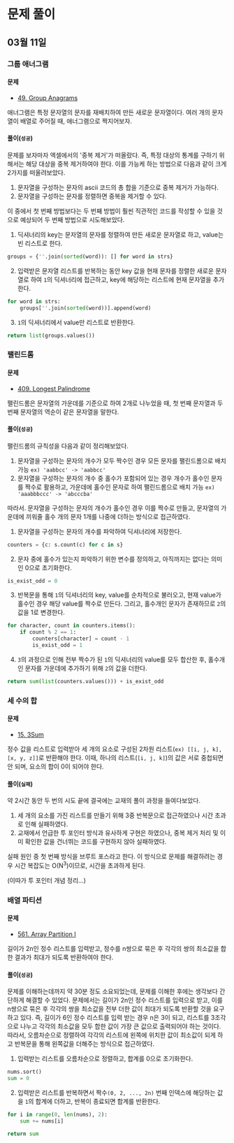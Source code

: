 # 문제 풀이

## 03월 11일

### 그룹 애너그램

#### 문제

- [49. Group Anagrams](https://leetcode.com/problems/group-anagrams/)

애너그램은 특정 문자열의 문자를 재배치하여 만든 새로운 문자열이다. 여러 개의 문자열이 배열로 주어질 때, 애너그램으로 짝지어보자.

#### 풀이(`성공`)

문제를 보자마자 엑셀에서의 '중복 제거'가 떠올랐다. 즉, 특정 대상의 통계를 구하기 위해서는 해당 대상을 중복 제거하여야 한다. 이를 가능케 하는 방법으로 다음과 같이 크게 2가지를 떠올려보았다.

1. 문자열을 구성하는 문자의 ascii 코드의 총 합을 기준으로 중복 제거가 가능하다.
2. 문자열을 구성하는 문자를 정렬하면 중복을 제거할 수 있다.

이 중에서 첫 번째 방법보다는 두 번째 방법이 훨씬 직관적인 코드를 작성할 수 있을 것으로 예상되어 두 번째 방법으로 시도해보았다.

1. 딕셔너리의 key는 문자열의 문자를 정렬하여 만든 새로운 문자열로 하고, value는 빈 리스트로 한다.
 
```python
groups = {''.join(sorted(word)): [] for word in strs}
```

2. 입력받은 문자열 리스트를 반복하는 동안 key 값을 현재 문자를 정렬한 새로운 문자열로 하여 `1`의 딕셔너리에 접근하고, key에 해당하는 리스트에 현재 문자열을 추가한다.
   
```python
for word in strs:
    groups[''.join(sorted(word))].append(word)
```

3. `1`의 딕셔너리에서 value만 리스트로 반환한다.

```python
return list(groups.values())
```

### 팰린드롬

#### 문제

- [409. Longest Palindrome](https://leetcode.com/problems/longest-palindrome/)

팰린드롬은 문자열의 가운데를 기준으로 하여 2개로 나누었을 때, 첫 번째 문자열과 두 번째 문자열의 역순이 같은 문자열을 말한다.

#### 풀이(`성공`)

팰린드롬의 규칙성을 다음과 같이 정리해보았다.

1. 문자열을 구성하는 문자의 개수가 모두 짝수인 경우 모든 문자를 팰린드롬으로 배치 가능 `ex) 'aabbcc' -> 'aabbcc'`
2. 문자열을 구성하는 문자의 개수 중 홀수가 포함되어 있는 경우 개수가 홀수인 문자를 짝수로 활용하고, 가운데에 홀수인 문자로 하여 팰린드롬으로 배치 가능 `ex) 'aaabbbccc' -> 'abcccba'`

따라서. 문자열을 구성하는 문자의 개수가 홀수인 경우 이를 짝수로 만들고, 문자열의 가운데에 끼워줄 홀수 개의 문자 1개를 나중에 더하는 방식으로 접근하였다.

1. 문자열을 구성하는 문자의 개수를 파악하여 딕셔너리에 저장한다.

```python
counters = {c: s.count(c) for c in s}
```

2. 문자 중에 홀수가 있는지 파악하기 위한 변수를 정의하고, 아직까지는 없다는 의미인 0으로 초기화한다.

```python
is_exist_odd = 0
```

3. 반복문을 통해 `1`의 딕셔너리의 key, value를 순차적으로 불러오고, 현재 value가 홀수인 경우 해당 value를 짝수로 만든다. 그리고, 홀수개인 문자가 존재하므로 `2`의 값을 1로 변경한다.

```python
for character, count in counters.items():
    if count % 2 == 1:
        counters[character] = count - 1
        is_exist_odd = 1
```

4. `3`의 과정으로 인해 전부 짝수가 된 `1`의 딕셔너리의 value를 모두 합산한 후, 홀수개인 문자를 가운데에 추가하기 위해 `2`의 값을 더한다.

```python
return sum(list(counters.values())) + is_exist_odd
```

### 세 수의 합

#### 문제

- [15. 3Sum](https://leetcode.com/problems/3sum/)

정수 값을 리스트로 입력받아 세 개의 요소로 구성된 2차원 리스트(`ex) [[i, j, k], [x, y, z]]`로 반환해야 한다. 이때, 하나의 리스트(`[i, j, k]`)의 값은 서로 중첩되면 안 되며, 요소의 합이 0이 되어야 한다.

#### 풀이(`실패`)

약 2시간 동안 두 번의 시도 끝에 결국에는 교재의 풀이 과정을 들여다보았다.

1. 세 개의 요소를 가진 리스트를 만들기 위해 3중 반복문으로 접근하였으나 시간 초과로 인해 실패하였다.
2. 교재에서 언급한 투 포인터 방식과 유사하게 구현은 하였으나, 중복 제거 처리 및 이미 확인한 값을 건너뛰는 코드를 구현하지 않아 실패하였다.

실패 원인 중 첫 번째 방식을 브루트 포스라고 한다. 이 방식으로 문제를 해결하려는 경우 시간 복잡도는 O(N<sup>3</sup>)이므로, 시간을 초과하게 된다.

(이따가 투 포인터 개념 정리...)

### 배열 파티션

#### 문제

- [561. Array Partition I](https://leetcode.com/problems/array-partition-i/)

길이가 2n인 정수 리스트를 입력받고, 정수를 n쌍으로 묶은 후 각각의 쌍의 최소값을 합한 결과가 최대가 되도록 반환하여야 한다.

#### 풀이(`성공`)

문제를 이해하는데까지 약 30분 정도 소요되었는데, 문제를 이해한 후에는 생각보다 간단하게 해결할 수 있었다. 문제에서는 길이가 2n인 정수 리스트를 입력으로 받고, 이를 n쌍으로 묶은 후 각각의 쌍을 최소값을 전부 더한 값이 최대가 되도록 반환할 것을 요구하고 있다. 즉, 길이가 6인 정수 리스트를 입력 받는 경우 n은 3이 되고, 리스트를 3조각으로 나누고 각각의 최소값을 모두 합한 값이 가장 큰 값으로 출력되어야 하는 것이다. 따라서, 오름차순으로 정렬하여 각각의 리스트에 왼쪽에 위치한 값이 최소값이 되게 하고 반복문을 통해 왼쪽값을 더해주는 방식으로 접근하였다.

1. 입력받는 리스트를 오름차순으로 정렬하고, 합계를 0으로 초기화한다.

```python
nums.sort()
sum = 0
```

2. 입력받은 리스트를 반복하면서 짝수`(0, 2, ..., 2n)` 번째 인덱스에 해당하는 값을 `1`의 합계에 더하고, 반복이 종료되면 합계를 반환한다.

```python
for i in range(0, len(nums), 2):
    sum += nums[i]

return sum
```